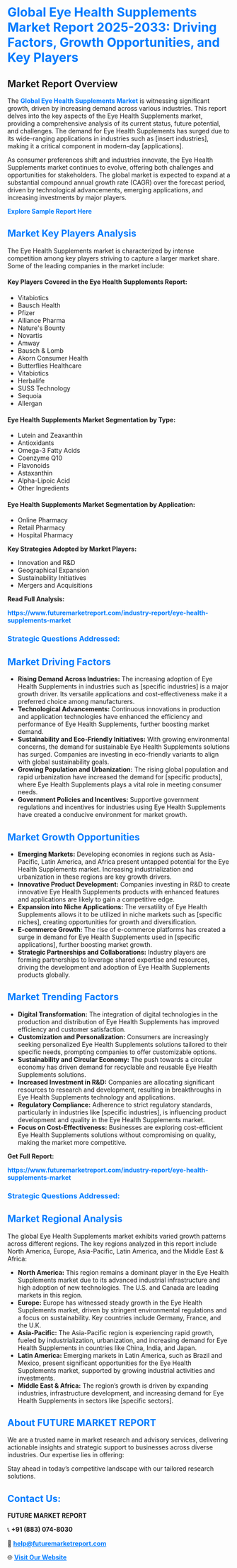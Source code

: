<h1 style="color: #007BFF;">Global Eye Health Supplements Market Report 2025-2033: Driving Factors, Growth Opportunities, and Key Players</h1>

<section id="overview">
<h2>Market Report Overview</h2>
<p>The <a href="https://www.futuremarketreport.com/industry-report/eye-health-supplements-market" style="color: #007BFF; text-decoration: none;"><strong>Global Eye Health Supplements Market</strong></a> is witnessing significant growth, driven by increasing demand across various industries. This report delves into the key aspects of the Eye Health Supplements market, providing a comprehensive analysis of its current status, future potential, and challenges. The demand for Eye Health Supplements has surged due to its wide-ranging applications in industries such as [insert industries], making it a critical component in modern-day [applications].</p>
<p>As consumer preferences shift and industries innovate, the Eye Health Supplements market continues to evolve, offering both challenges and opportunities for stakeholders. The global market is expected to expand at a substantial compound annual growth rate (CAGR) over the forecast period, driven by technological advancements, emerging applications, and increasing investments by major players.</p>
</section>

<section id="overview">
<p><a href="https://www.futuremarketreport.com/request-sample/reportId=61549" style="color: #007BFF; text-decoration: none;"><strong>Explore Sample Report Here</strong></a></p>
</section>

<section id="key-players">
<h2 style="color: #007BFF;">Market Key Players Analysis</h2>
<p>The Eye Health Supplements market is characterized by intense competition among key players striving to capture a larger market share. Some of the leading companies in the market include:</p>
<h4>Key Players Covered in the Eye Health Supplements Report:</h4>
<ul><li>Vitabiotics</li><li>Bausch Health</li><li>Pfizer</li><li>Alliance Pharma</li><li>Nature&#039;s Bounty</li><li>Novartis</li><li>Amway</li><li>Bausch &amp; Lomb</li><li>Akorn Consumer Health</li><li>Butterflies Healthcare</li><li>Vitabiotics</li><li>Herbalife</li><li>SUSS Technology</li><li>Sequoia</li><li>Allergan</li></ul>
<h4>Eye Health Supplements Market Segmentation by Type:</h4>
<ul><li>Lutein and Zeaxanthin</li><li>Antioxidants</li><li>Omega-3 Fatty Acids</li><li>Coenzyme Q10</li><li>Flavonoids</li><li>Astaxanthin</li><li>Alpha-Lipoic Acid</li><li>Other Ingredients</li></ul>

<h4>Eye Health Supplements Market Segmentation by Application:</h4>
<ul><li>Online Pharmacy</li><li>Retail Pharmacy</li><li>Hospital Pharmacy</li></ul>
<p><strong>Key Strategies Adopted by Market Players:</strong></p>
<ul>
<li>Innovation and R&D</li>
<li>Geographical Expansion</li>
<li>Sustainability Initiatives</li>
<li>Mergers and Acquisitions</li>
</ul>
</section>

<section>
<p><strong>Read Full Analysis: </strong></p><a href="https://www.futuremarketreport.com/industry-report/eye-health-supplements-market" style="color: #007BFF; text-decoration: none;"><strong>https://www.futuremarketreport.com/industry-report/eye-health-supplements-market</strong></a>
<h3 style="color: #007BFF;">Strategic Questions Addressed:</h3>
</section>

<section id="driving-factors">
<h2 style="color: #007BFF;">Market Driving Factors</h2>
<ul>
<li><strong>Rising Demand Across Industries:</strong> The increasing adoption of Eye Health Supplements in industries such as [specific industries] is a major growth driver. Its versatile applications and cost-effectiveness make it a preferred choice among manufacturers.</li>
<li><strong>Technological Advancements:</strong> Continuous innovations in production and application technologies have enhanced the efficiency and performance of Eye Health Supplements, further boosting market demand.</li>
<li><strong>Sustainability and Eco-Friendly Initiatives:</strong> With growing environmental concerns, the demand for sustainable Eye Health Supplements solutions has surged. Companies are investing in eco-friendly variants to align with global sustainability goals.</li>
<li><strong>Growing Population and Urbanization:</strong> The rising global population and rapid urbanization have increased the demand for [specific products], where Eye Health Supplements plays a vital role in meeting consumer needs.</li>
<li><strong>Government Policies and Incentives:</strong> Supportive government regulations and incentives for industries using Eye Health Supplements have created a conducive environment for market growth.</li>
</ul>
</section>

<section id="growth-opportunities">
<h2 style="color: #007BFF;">Market Growth Opportunities</h2>
<ul>
<li><strong>Emerging Markets:</strong> Developing economies in regions such as Asia-Pacific, Latin America, and Africa present untapped potential for the Eye Health Supplements market. Increasing industrialization and urbanization in these regions are key growth drivers.</li>
<li><strong>Innovative Product Development:</strong> Companies investing in R&D to create innovative Eye Health Supplements products with enhanced features and applications are likely to gain a competitive edge.</li>
<li><strong>Expansion into Niche Applications:</strong> The versatility of Eye Health Supplements allows it to be utilized in niche markets such as [specific niches], creating opportunities for growth and diversification.</li>
<li><strong>E-commerce Growth:</strong> The rise of e-commerce platforms has created a surge in demand for Eye Health Supplements used in [specific applications], further boosting market growth.</li>
<li><strong>Strategic Partnerships and Collaborations:</strong> Industry players are forming partnerships to leverage shared expertise and resources, driving the development and adoption of Eye Health Supplements products globally.</li>
</ul>
</section>

<section id="trending-factors">
<h2 style="color: #007BFF;">Market Trending Factors</h2>
<ul>
<li><strong>Digital Transformation:</strong> The integration of digital technologies in the production and distribution of Eye Health Supplements has improved efficiency and customer satisfaction.</li>
<li><strong>Customization and Personalization:</strong> Consumers are increasingly seeking personalized Eye Health Supplements solutions tailored to their specific needs, prompting companies to offer customizable options.</li>
<li><strong>Sustainability and Circular Economy:</strong> The push towards a circular economy has driven demand for recyclable and reusable Eye Health Supplements solutions.</li>
<li><strong>Increased Investment in R&D:</strong> Companies are allocating significant resources to research and development, resulting in breakthroughs in Eye Health Supplements technology and applications.</li>
<li><strong>Regulatory Compliance:</strong> Adherence to strict regulatory standards, particularly in industries like [specific industries], is influencing product development and quality in the Eye Health Supplements market.</li>
<li><strong>Focus on Cost-Effectiveness:</strong> Businesses are exploring cost-efficient Eye Health Supplements solutions without compromising on quality, making the market more competitive.</li>
</ul>
</section>

<section>
<p><strong>Get Full Report: </strong></p><a href="https://www.futuremarketreport.com/industry-report/eye-health-supplements-market" style="color: #007BFF; text-decoration: none;"><strong>https://www.futuremarketreport.com/industry-report/eye-health-supplements-market</strong></a>
<h3 style="color: #007BFF;">Strategic Questions Addressed:</h3>
</section>


<section id="regional-analysis">
<h2 style="color: #007BFF;">Market Regional Analysis</h2>
<p>The global Eye Health Supplements market exhibits varied growth patterns across different regions. The key regions analyzed in this report include North America, Europe, Asia-Pacific, Latin America, and the Middle East & Africa:</p>
<ul>
<li><strong>North America:</strong> This region remains a dominant player in the Eye Health Supplements market due to its advanced industrial infrastructure and high adoption of new technologies. The U.S. and Canada are leading markets in this region.</li>
<li><strong>Europe:</strong> Europe has witnessed steady growth in the Eye Health Supplements market, driven by stringent environmental regulations and a focus on sustainability. Key countries include Germany, France, and the U.K.</li>
<li><strong>Asia-Pacific:</strong> The Asia-Pacific region is experiencing rapid growth, fueled by industrialization, urbanization, and increasing demand for Eye Health Supplements in countries like China, India, and Japan.</li>
<li><strong>Latin America:</strong> Emerging markets in Latin America, such as Brazil and Mexico, present significant opportunities for the Eye Health Supplements market, supported by growing industrial activities and investments.</li>
<li><strong>Middle East & Africa:</strong> The region’s growth is driven by expanding industries, infrastructure development, and increasing demand for Eye Health Supplements in sectors like [specific sectors].</li>
</ul>
</section>

<footer>
<h2 style="color: #007BFF;">About FUTURE MARKET REPORT</h2>
<p>We are a trusted name in market research and advisory services, delivering actionable insights and strategic support to businesses across diverse industries. Our expertise lies in offering:</p>

<p>Stay ahead in today’s competitive landscape with our tailored research solutions.</p>

<h2 style="color: #007BFF;">Contact Us:</h2>
<p><strong>FUTURE MARKET REPORT</strong></p>
<p>📞 <strong>+91 (883) 074-8030</strong></p>
<p>📧 <strong><a href="mailto:help@futuremarketreport.com" style="color: #007BFF;">help@futuremarketreport.com</a></strong></p>
<p>🌐 <strong><a href="https://www.futuremarketreport.com/" style="color: #007BFF;">Visit Our Website</a></strong></p>
</footer>